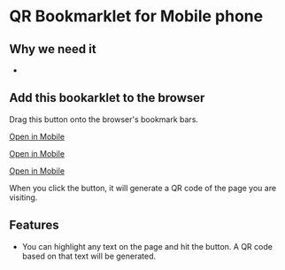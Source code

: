 # QR Bookmarklet for Mobile phone

## Why we need it
* 

## Add this bookarklet to the browser

Drag this button onto the browser's bookmark bars.

[Open in Mobile](http://google.ca)

<a class="" href="http://google.ca">Open in Mobile</a>

<a class="" href="javascript:void((function()%7bvar%20sl;if(window.getSelection)%7bsl=%22%22+window.getSelection();%7delse%20if(document.selection)%7bsl=document.selection.createRange().text;%7ddata=encodeURIComponent(sl%7c%7clocation.href);var%20win=window.open(%22http://www.scan2d.com/tools/share.htm?url=%22+data,%22_blank%22,%22width=550,height=625,resizable=yes,status=yes,replace=true%22);win.focus();setTimeout(function%20(){win.close();},10000);%7d)())">Open in Mobile</a>


When you click the button, it will generate a QR code of the page you are visiting.

## Features
* You can highlight any text on the page and hit the button. A QR code based on that text will be generated.


